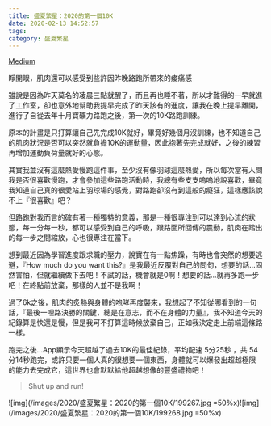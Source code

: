 ```yaml
---
title: 盛夏繁星：2020的第一個10K
date: 2020-02-13 14:52:57
tags:
category: 盛夏繁星
---
```


[Medium](https://medium.com/@wsw0615/%E7%9B%9B%E5%A4%8F%E7%B9%81%E6%98%9F-2020%E7%9A%84%E7%AC%AC%E4%B8%80%E5%80%8B10k-3490ebe643be)

睜開眼，肌肉還可以感受到些許因昨晚路跑所帶來的痠痛感

雖說是因為昨天莫名的凌晨三點就醒了，而且再也睡不著，所以才難得的一早就進了工作室，卻也意外地幫助我提早完成了昨天該有的進度，讓我在晚上提早離開，進行了自從去年十月寶礦力路跑之後，第一次的10K路跑訓練。

原本的計畫是只打算讓自己先完成10K就好，畢竟好幾個月沒訓練，也不知道自己的肌肉狀況是否可以突然就負擔10K的運動量，因此抱著先完成就好，之後的練習再增加運動負荷量就好的心態。

其實我並沒有這麼熱愛慢跑這件事，至少沒有像羽球這麼熱愛，所以每次當有人問我是否很喜歡慢跑，才會參加這些路跑活動時，我總有些支支嗚嗚地說喜歡，畢竟我知道自己真的很愛站上羽球場的感覺，對路跑卻沒有到這般的癡狂，這樣應該說不上『很喜歡』吧？

但路跑對我而言的確有著一種獨特的意義，那是一種很專注到可以達到心流的狀態，每一分每一秒，都可以感受到自己的呼吸，跟路面所回傳的震動，肌肉在踏出的每一步之間縮放，心也很專注在當下。

想到最近因為學習進度跟求職的壓力，說實在有一點焦躁，有時也會突然的想要逃避，『How much do you want this?』是我最近反覆對自己的問句，想要的話…固然害怕，但就繼續做下去吧！不試的話，機會就是0啊！想要的話…就再多跑一步吧！在終點前放棄，那樣的人並不是我啊！

過了6k之後，肌肉的炙熱與身體的咆哮再度襲來，我想起了不知從哪看到的一句話，『最後一哩路決勝的關鍵，總是在意志，而不在身體的力量』，我不知道今天的紀錄算是快還是慢，但是我可不打算這時候放棄自己，正如我決定走上前端這條路一樣。

跑完之後…App顯示今天超越了過去10K的最佳紀錄，平均配速 5分25秒 ，共 54分14秒跑完，或許只要一個人真的很想要一個東西，身體就可以爆發出超越極限的能力去完成它，這世界也會默默給他超越想像的豐盛禮物吧！

> Shut up and run!

![img](/images/2020/盛夏繁星：2020的第一個10K/199267.jpg =50%x)![img](/images/2020/盛夏繁星：2020的第一個10K/199268.jpg =50%x)